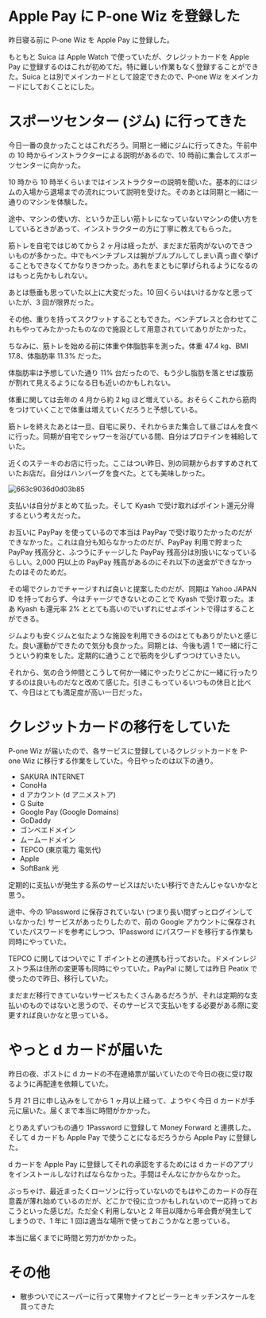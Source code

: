 # Apple Pay に P-one Wiz を登録した
昨日寝る前に P-one Wiz を Apple Pay に登録した。

もともと Suica は Apple Watch で使っていたが、クレジットカードを Apple Pay に登録するのはこれが初めてだ。特に難しい作業もなく登録することができた。Suica とは別でメインカードとして設定できたので、P-one Wiz をメインカードにしておくことにした。

# スポーツセンター (ジム) に行ってきた
今日一番の良かったことはこれだろう。同期と一緒にジムに行ってきた。午前中の 10 時からインストラクターによる説明があるので、10 時前に集合してスポーツセンターに向かった。

10 時から 10 時半くらいまではインストラクターの説明を聞いた。基本的にはジムの入場から退場までの流れについて説明を受けた。そのあとは同期と一緒に一通りのマシンを体験した。

途中、マシンの使い方、というか正しい筋トレになっていないマシンの使い方をしているときがあって、インストラクターの方に丁寧に教えてもらった。

筋トレを自宅ではじめてから 2 ヶ月は経ったが、まだまだ筋肉がないのできついものが多かった。中でもベンチプレスは腕がプルプルしてしまい真っ直ぐ挙げることもできなくてかなりきつかった。あれをまともに挙げられるようになるのはもっと先かもしれない。

あとは懸垂も思っていた以上に大変だった。10 回くらいはいけるかなと思っていたが、3 回が限界だった。

その他、重りを持ってスクワットすることもできた。ベンチプレスと合わせてこれもやってみたかったものなので施設として用意されていてありがたかった。

ちなみに、筋トレを始める前に体重や体脂肪率を測った。体重 47.4 kg、BMI 17.8、体脂肪率 11.3% だった。

体脂肪率は予想していた通り 11% 台だったので、もう少し脂肪を落とせば腹筋が割れて見えるようになる日も近いのかもしれない。

体重に関しては去年の 4 月から約 2 kg ほど増えている。おそらくこれから筋肉をつけていくことで体重は増えていくだろうと予想している。

筋トレを終えたあとは一旦、自宅に戻り、それからまた集合して昼ごはんを食べに行った。同期が自宅でシャワーを浴びている間、自分はプロテインを補給していた。

近くのステーキのお店に行った。ここはつい昨日、別の同期からおすすめされていたお店だ。自分はハンバーグを食べた。とても美味しかった。

![663c9036d0d03b85](https://noraworld.github.io/box-bulbasaur/2019/06/663c9036d0d03b85.jpg)

支払いは自分がまとめて払った。そして Kyash で受け取ればポイント還元分得するという考えだった。

お互いに PayPay を使っているので本当は PayPay で受け取りたかったのだができなかった。これは自分も知らなかったのだが、PayPay 利用で貯まった PayPay 残高分と、ふつうにチャージした PayPay 残高分は別扱いになっているらしい。2,000 円以上の PayPay 残高があるのにそれ以下の送金ができなかったのはそのためだ。

その場でクレカでチャージすれば良いと提案したのだが、同期は Yahoo JAPAN ID を持っておらず、今はチャージできないとのことで Kyash で受け取った。まあ Kyash も還元率 2% ととても高いのでいずれにせよポイントで得はすることができる。

ジムよりも安くジムと似たような施設を利用できるのはとてもありがたいと感じた。良い運動ができたので気分も良かった。同期とは、今後も週 1 で一緒に行こうという約束をした。定期的に通うことで筋肉を少しずつつけていきたい。

それから、気の合う仲間とこうして何か一緒にやったりどこかに一緒に行ったりするのは良いものだなと改めて感じた。引きこもっているいつもの休日と比べて、今日はとても満足度が高い一日だった。

# クレジットカードの移行をしていた
P-one Wiz が届いたので、各サービスに登録しているクレジットカードを P-one Wiz に移行する作業をしていた。今日やったのは以下の通り。

- SAKURA INTERNET
- ConoHa
- d アカウント (d アニメストア)
- G Suite
- Google Pay (Google Domains)
- GoDaddy
- ゴンベエドメイン
- ムームードメイン
- TEPCO (東京電力 電気代)
- Apple
- SoftBank 光

定期的に支払いが発生する系のサービスはだいたい移行できたんじゃないかなと思う。

途中、今の 1Password に保存されていない (つまり長い間ずっとログインしていなかった) サービスがあったりしたので、前の Google アカウントに保存されていたパスワードを参考にしつつ、1Password にパスワードを移行する作業も同時にやっていた。

TEPCO に関してはついでに T ポイントとの連携も行っておいた。ドメインレジストラ系は住所の変更等も同時にやっていた。PayPal に関しては昨日 Peatix で使ったので昨日、移行していた。

まだまだ移行できていないサービスもたくさんあるだろうが、それは定期的な支払いのものではないと思うので、そのサービスで支払いをする必要がある際に変更すれば良いかなと思っている。

# やっと d カードが届いた
昨日の夜、ポストに d カードの不在連絡票が届いていたので今日の夜に受け取るように再配達を依頼していた。

5 月 21 日に申し込みをしてから 1 ヶ月以上経って、ようやく今日 d カードが手元に届いた。届くまで本当に時間がかかった。

とりあえずいつもの通り 1Password に登録して Money Forward と連携した。そして d カードも Apple Pay で使うことになるだろうから Apple Pay に登録した。

d カードを Apple Pay に登録してそれの承認をするためには d カードのアプリをインストールしなければならなかった。手間はそんなにかからなかった。

ぶっちゃけ、最近まったくローソンに行っていないのでもはやこのカードの存在意義が薄れ始めているのだが、どこかで役に立つかもしれないので一応持っておこうといった感じだ。ただ全く利用しないと 2 年目以降から年会費が発生してしまうので、1 年に 1 回は適当な場所で使っておこうかなと思っている。

本当に届くまでに時間と労力がかかった。

# その他
- 散歩ついでにスーパーに行って果物ナイフとピーラーとキッチンスケールを買ってきた
